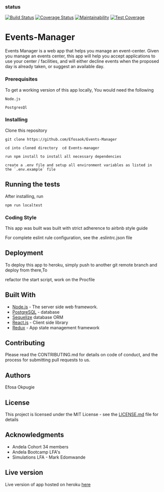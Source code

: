 ### status
[![Build Status](https://travis-ci.org/Efosaok/Events-Manager.svg?branch=develop)](https://travis-ci.org/Efosaok/Events-Manager) [![Coverage Status](https://coveralls.io/repos/github/Efosaok/Events-Manager/badge.svg?branch=develop)](https://coveralls.io/github/Efosaok/Events-Manager?branch=develop) [![Maintainability](https://api.codeclimate.com/v1/badges/85bfcc4c242d38ff6312/maintainability)](https://codeclimate.com/github/Efosaok/Events-Manager/maintainability) [![Test Coverage](https://api.codeclimate.com/v1/badges/85bfcc4c242d38ff6312/test_coverage)](https://codeclimate.com/github/Efosaok/Events-Manager/test_coverage)

# Events-Manager
Events Manager is a web app that helps you manage an event-center.
Given you manage an events center, this app will help you accept applications to use your center / facilities, and will either decline events when the proposed day is already taken, or suggest an available day.

### Prerequisites

To get a working version of this app locally, You would need  the following

```
Node.js

PostgresQl
```

### Installing
Clone this repository
```
git clone https://github.com/Efosaok/Events-Manager

cd into cloned directory  cd Events-manager

run npm install to install all necessary dependencies

create a .env file and setup all environment variables as listed in the `.env.example` file
```

## Running the tests

After installing, run
```
npm run localtest
```

### Coding Style

This app was built was built with strict adherence to airbnb style guide

For complete eslint rule configuration, see the .eslintrc.json file

## Deployment

To deploy this app to heroku, simply push to another git remote branch and deploy from there,To 

refactor the start script, work on the Procfile

## Built With

* [Node.js](https://nodejs.org) - The server side web framework.
* [PostgreSQL](https://postgresql.org) - database
* [Sequelize](http://docs.sequelizejs.com/manual/tutorial/models-usage.html) database ORM
* [React.js](https://reactjs.org) - Client side library
* [Redux](https://redux.js.org) - App state management framework

## Contributing

Please read the CONTRIBUTING.md for details on code of conduct, and the process for submitting pull requests to us.


## Authors

Efosa Okpugie

## License

This project is licensed under the MIT License - see the [LICENSE.md](LICENSE.md) file for details

## Acknowledgments

* Andela Cohort 34 members
* Andela Bootcamp LFA's
* Simulations LFA - Mark Edomwande

## Live version
Live version of app hosted on heroku
[here](https://events-manager-efosa.herokuapp.com/)
